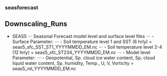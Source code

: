 ### seasforecast

## Downscaling_Runs

- SEAS5
⋅⋅⋅ Seasonal Forecast model level and surface level files
⋅⋅⋅ - Surface Parameter:
⋅⋅⋅     - Soil temperature level 1 and SST (6 hrly)  = seas5_sfc_SST_ST1_YYYYMMDD_EM.nc
⋅⋅⋅     - Soil temperature level 2-4       (12 hrly) = seas5_sfc_ST234_YYYYMMDD_EM.nc
⋅⋅⋅ - Model level Parameter:
⋅⋅⋅     - Geopotential, Sp. cloud ice water content, Sp. cloud liquid water content, Sp. humidity, Temp., U, V, Vorticity
                                                     = seas5_ml_YYYYMMDD_EM.nc 

